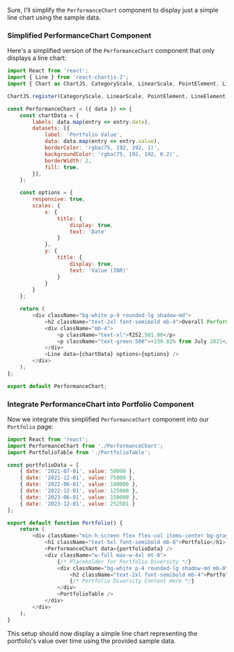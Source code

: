Sure, I'll simplify the `PerformanceChart` component to display just a simple line chart using the sample data.

### Simplified PerformanceChart Component

Here's a simplified version of the `PerformanceChart` component that only displays a line chart:

```javascript
import React from 'react';
import { Line } from 'react-chartjs-2';
import { Chart as ChartJS, CategoryScale, LinearScale, PointElement, LineElement, Title, Tooltip, Legend } from 'chart.js';

ChartJS.register(CategoryScale, LinearScale, PointElement, LineElement, Title, Tooltip, Legend);

const PerformanceChart = ({ data }) => {
    const chartData = {
        labels: data.map(entry => entry.date),
        datasets: [{
            label: 'Portfolio Value',
            data: data.map(entry => entry.value),
            borderColor: 'rgba(75, 192, 192, 1)',
            backgroundColor: 'rgba(75, 192, 192, 0.2)',
            borderWidth: 2,
            fill: true,
        }],
    };

    const options = {
        responsive: true,
        scales: {
            x: {
                title: {
                    display: true,
                    text: 'Date'
                }
            },
            y: {
                title: {
                    display: true,
                    text: 'Value (INR)'
                }
            }
        }
    };

    return (
        <div className="bg-white p-4 rounded-lg shadow-md">
            <h2 className="text-2xl font-semibold mb-4">Overall Performance</h2>
            <div className="mb-4">
                <p className="text-xl">₹252,501.00</p>
                <p className="text-green-500">+230.82% from July 2021</p>
            </div>
            <Line data={chartData} options={options} />
        </div>
    );
};

export default PerformanceChart;
```

### Integrate PerformanceChart into Portfolio Component

Now we integrate this simplified `PerformanceChart` component into our `Portfolio` page:

```javascript
import React from 'react';
import PerformanceChart from './PerformanceChart';
import PortfolioTable from './PortfolioTable';

const portfolioData = [
    { date: '2021-07-01', value: 50000 },
    { date: '2021-12-01', value: 75000 },
    { date: '2022-06-01', value: 100000 },
    { date: '2022-12-01', value: 125000 },
    { date: '2023-06-01', value: 150000 },
    { date: '2023-12-01', value: 252501 }
];

export default function Portfolio() {
    return (
        <div className="min-h-screen flex flex-col items-center bg-gray-100 p-8">
            <h1 className="text-5xl font-semibold mb-8">Portfolio</h1>
            <PerformanceChart data={portfolioData} />
            <div className="w-full max-w-4xl mt-8">
                {/* Placeholder for Portfolio Diversity */}
                <div className="bg-white p-4 rounded-lg shadow-md mb-8">
                    <h2 className="text-2xl font-semibold mb-4">Portfolio Diversity</h2>
                    {/* Portfolio Diversity Content Here */}
                </div>
                <PortfolioTable />
            </div>
        </div>
    );
}
```

This setup should now display a simple line chart representing the portfolio's value over time using the provided sample data.
